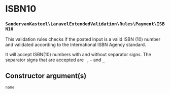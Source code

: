 # ISBN10
### `SandervanKasteel\LaravelExtendedValidation\Rules\Payment\ISBN10`

This validation rules checks if the posted input is a valid ISBN (10) number and validated according to the International 
ISBN Agency standard.

It will accept ISBN(10) numbers with and without separator signs. The separator signs that are accepted are
` `, `-` and `_`

## Constructor argument(s)

```php
none
```